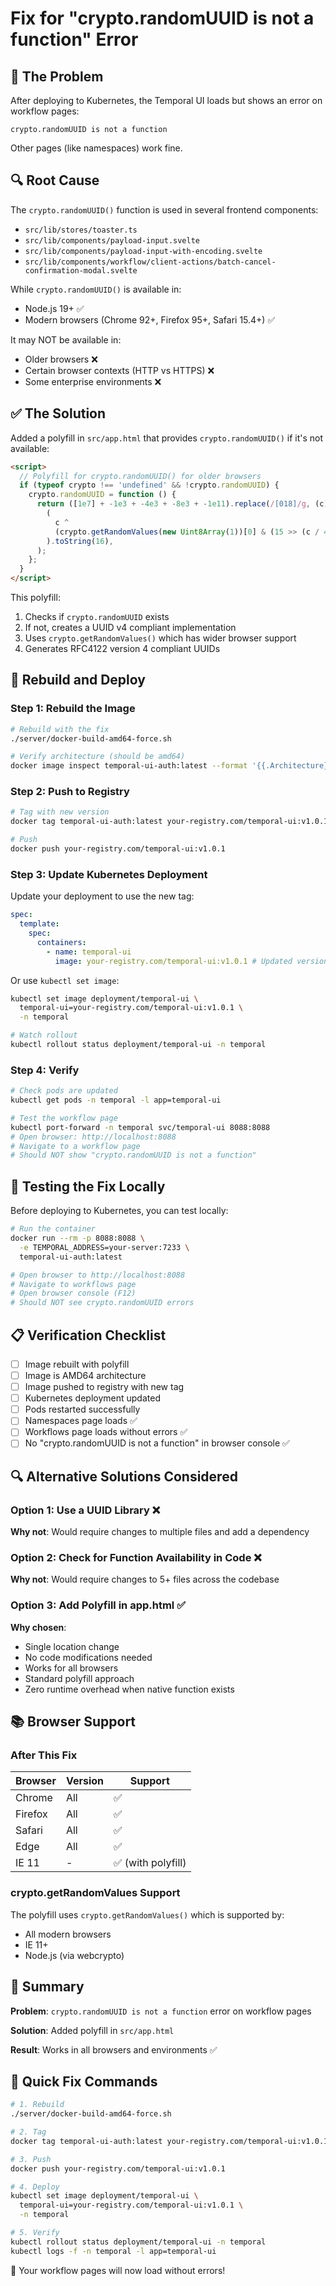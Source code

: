 # Fix for "crypto.randomUUID is not a function" Error

## 🐛 The Problem

After deploying to Kubernetes, the Temporal UI loads but shows an error on workflow pages:

```
crypto.randomUUID is not a function
```

Other pages (like namespaces) work fine.

## 🔍 Root Cause

The `crypto.randomUUID()` function is used in several frontend components:

- `src/lib/stores/toaster.ts`
- `src/lib/components/payload-input.svelte`
- `src/lib/components/payload-input-with-encoding.svelte`
- `src/lib/components/workflow/client-actions/batch-cancel-confirmation-modal.svelte`

While `crypto.randomUUID()` is available in:

- Node.js 19+ ✅
- Modern browsers (Chrome 92+, Firefox 95+, Safari 15.4+) ✅

It may NOT be available in:

- Older browsers ❌
- Certain browser contexts (HTTP vs HTTPS) ❌
- Some enterprise environments ❌

## ✅ The Solution

Added a polyfill in `src/app.html` that provides `crypto.randomUUID()` if it's not available:

```html
<script>
  // Polyfill for crypto.randomUUID() for older browsers
  if (typeof crypto !== 'undefined' && !crypto.randomUUID) {
    crypto.randomUUID = function () {
      return ([1e7] + -1e3 + -4e3 + -8e3 + -1e11).replace(/[018]/g, (c) =>
        (
          c ^
          (crypto.getRandomValues(new Uint8Array(1))[0] & (15 >> (c / 4)))
        ).toString(16),
      );
    };
  }
</script>
```

This polyfill:

1. Checks if `crypto.randomUUID` exists
2. If not, creates a UUID v4 compliant implementation
3. Uses `crypto.getRandomValues()` which has wider browser support
4. Generates RFC4122 version 4 compliant UUIDs

## 🚀 Rebuild and Deploy

### Step 1: Rebuild the Image

```bash
# Rebuild with the fix
./server/docker-build-amd64-force.sh

# Verify architecture (should be amd64)
docker image inspect temporal-ui-auth:latest --format '{{.Architecture}}'
```

### Step 2: Push to Registry

```bash
# Tag with new version
docker tag temporal-ui-auth:latest your-registry.com/temporal-ui:v1.0.1

# Push
docker push your-registry.com/temporal-ui:v1.0.1
```

### Step 3: Update Kubernetes Deployment

Update your deployment to use the new tag:

```yaml
spec:
  template:
    spec:
      containers:
        - name: temporal-ui
          image: your-registry.com/temporal-ui:v1.0.1 # Updated version
```

Or use `kubectl set image`:

```bash
kubectl set image deployment/temporal-ui \
  temporal-ui=your-registry.com/temporal-ui:v1.0.1 \
  -n temporal

# Watch rollout
kubectl rollout status deployment/temporal-ui -n temporal
```

### Step 4: Verify

```bash
# Check pods are updated
kubectl get pods -n temporal -l app=temporal-ui

# Test the workflow page
kubectl port-forward -n temporal svc/temporal-ui 8088:8088
# Open browser: http://localhost:8088
# Navigate to a workflow page
# Should NOT show "crypto.randomUUID is not a function"
```

## 🧪 Testing the Fix Locally

Before deploying to Kubernetes, you can test locally:

```bash
# Run the container
docker run --rm -p 8088:8088 \
  -e TEMPORAL_ADDRESS=your-server:7233 \
  temporal-ui-auth:latest

# Open browser to http://localhost:8088
# Navigate to workflows page
# Open browser console (F12)
# Should NOT see crypto.randomUUID errors
```

## 📋 Verification Checklist

- [ ] Image rebuilt with polyfill
- [ ] Image is AMD64 architecture
- [ ] Image pushed to registry with new tag
- [ ] Kubernetes deployment updated
- [ ] Pods restarted successfully
- [ ] Namespaces page loads ✅
- [ ] Workflows page loads without errors ✅
- [ ] No "crypto.randomUUID is not a function" in browser console ✅

## 🔍 Alternative Solutions Considered

### Option 1: Use a UUID Library ❌

**Why not**: Would require changes to multiple files and add a dependency

### Option 2: Check for Function Availability in Code ❌

**Why not**: Would require changes to 5+ files across the codebase

### Option 3: Add Polyfill in app.html ✅

**Why chosen**:

- Single location change
- No code modifications needed
- Works for all browsers
- Standard polyfill approach
- Zero runtime overhead when native function exists

## 📚 Browser Support

### After This Fix

| Browser | Version | Support            |
| ------- | ------- | ------------------ |
| Chrome  | All     | ✅                 |
| Firefox | All     | ✅                 |
| Safari  | All     | ✅                 |
| Edge    | All     | ✅                 |
| IE 11   | -       | ✅ (with polyfill) |

### crypto.getRandomValues Support

The polyfill uses `crypto.getRandomValues()` which is supported by:

- All modern browsers
- IE 11+
- Node.js (via webcrypto)

## 🎯 Summary

**Problem**: `crypto.randomUUID is not a function` error on workflow pages

**Solution**: Added polyfill in `src/app.html`

**Result**: Works in all browsers and environments ✅

## 🔧 Quick Fix Commands

```bash
# 1. Rebuild
./server/docker-build-amd64-force.sh

# 2. Tag
docker tag temporal-ui-auth:latest your-registry.com/temporal-ui:v1.0.1

# 3. Push
docker push your-registry.com/temporal-ui:v1.0.1

# 4. Deploy
kubectl set image deployment/temporal-ui \
  temporal-ui=your-registry.com/temporal-ui:v1.0.1 \
  -n temporal

# 5. Verify
kubectl rollout status deployment/temporal-ui -n temporal
kubectl logs -f -n temporal -l app=temporal-ui
```

🎉 Your workflow pages will now load without errors!
